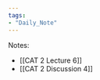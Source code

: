 ```yaml
---  
tags:  
- "Daily_Note"  
---  
```

  
Notes:  
- [[CAT 2 Lecture 6]]  
- [[CAT 2 Discussion 4]]  
